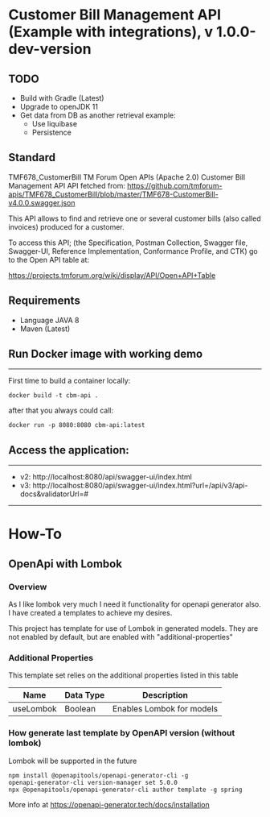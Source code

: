 # Customer Bill Management API (Example with integrations), v 1.0.0-dev-version

## TODO
* Build with Gradle (Latest)
* Upgrade to openJDK 11
* Get data from DB as another retrieval example:
    - Use liquibase
    - Persistence

## Standard 
TMF678_CustomerBill
TM Forum Open APIs (Apache 2.0) Customer Bill Management API
API fetched from: https://github.com/tmforum-apis/TMF678_CustomerBill/blob/master/TMF678-CustomerBill-v4.0.0.swagger.json

This API allows to find and retrieve one or several customer bills (also called invoices) produced for a customer.

To access this API; (the Specification, Postman Collection, Swagger file, Swagger-UI, Reference Implementation, Conformance Profile, and CTK) go to the Open API table at:

https://projects.tmforum.org/wiki/display/API/Open+API+Table

## Requirements
* Language JAVA 8
* Maven (Latest)

## Run Docker image with working demo
-------------------
First time to build a container locally:

    docker build -t cbm-api .

after that you always could call:

	docker run -p 8080:8080 cbm-api:latest


## Access the application:
-------------------
* v2: http://localhost:8080/api/swagger-ui/index.html
* v3: http://localhost:8080/api/swagger-ui/index.html?url=/api/v3/api-docs&validatorUrl=#


----
# How-To

## OpenApi with Lombok

### Overview
As I like lombok very much I need it functionality for openapi generator also. I have created a templates to achieve my desires.

This project has template for use of Lombok in generated models.
They are not enabled by default, but are enabled with "additional-properties"

### Additional Properties
This template set relies on the additional properties listed in this table

| Name         | Data Type | Description                                |
|--------------|-----------|--------------------------------------------|
| useLombok    | Boolean   | Enables Lombok for models                  |

### How generate last template by OpenAPI version (without lombok)
Lombok will be supported in the future

    npm install @openapitools/openapi-generator-cli -g
    openapi-generator-cli version-manager set 5.0.0
    npx @openapitools/openapi-generator-cli author template -g spring

More info at https://openapi-generator.tech/docs/installation
